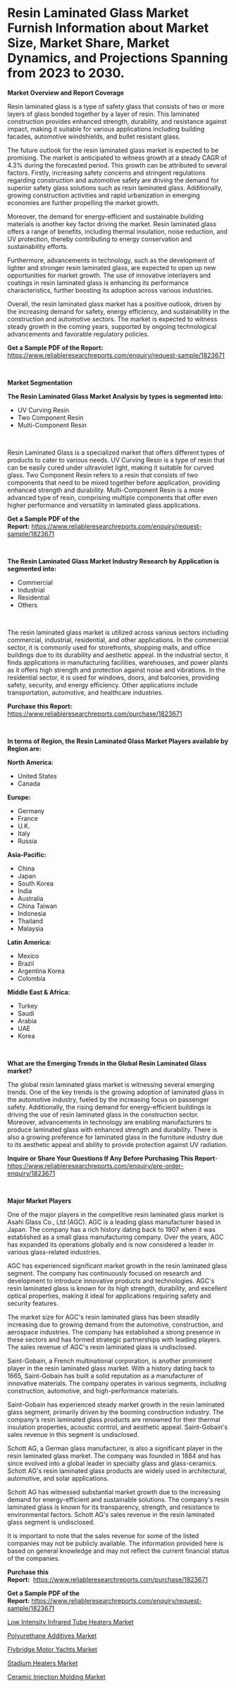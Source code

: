 <p><h1>Resin Laminated Glass Market Furnish Information about Market Size, Market Share, Market Dynamics, and Projections Spanning from 2023 to 2030.</h1></p><p><strong>Market Overview and Report Coverage</strong></p>
<p><p>Resin laminated glass is a type of safety glass that consists of two or more layers of glass bonded together by a layer of resin. This laminated construction provides enhanced strength, durability, and resistance against impact, making it suitable for various applications including building facades, automotive windshields, and bullet resistant glass.</p><p>The future outlook for the resin laminated glass market is expected to be promising. The market is anticipated to witness growth at a steady CAGR of 4.3% during the forecasted period. This growth can be attributed to several factors. Firstly, increasing safety concerns and stringent regulations regarding construction and automotive safety are driving the demand for superior safety glass solutions such as resin laminated glass. Additionally, growing construction activities and rapid urbanization in emerging economies are further propelling the market growth.</p><p>Moreover, the demand for energy-efficient and sustainable building materials is another key factor driving the market. Resin laminated glass offers a range of benefits, including thermal insulation, noise reduction, and UV protection, thereby contributing to energy conservation and sustainability efforts.</p><p>Furthermore, advancements in technology, such as the development of lighter and stronger resin laminated glass, are expected to open up new opportunities for market growth. The use of innovative interlayers and coatings in resin laminated glass is enhancing its performance characteristics, further boosting its adoption across various industries.</p><p>Overall, the resin laminated glass market has a positive outlook, driven by the increasing demand for safety, energy efficiency, and sustainability in the construction and automotive sectors. The market is expected to witness steady growth in the coming years, supported by ongoing technological advancements and favorable regulatory policies.</p></p>
<p><strong>Get a Sample PDF of the Report:</strong> <a href="https://www.reliableresearchreports.com/enquiry/request-sample/1823671">https://www.reliableresearchreports.com/enquiry/request-sample/1823671</a></p>
<p>&nbsp;</p>
<p><strong>Market Segmentation</strong></p>
<p><strong>The Resin Laminated Glass Market Analysis by types is segmented into:</strong></p>
<p><ul><li>UV Curving Resin</li><li>Two Component Resin</li><li>Multi-Component Resin</li></ul></p>
<p>&nbsp;</p>
<p><p>Resin Laminated Glass is a specialized market that offers different types of products to cater to various needs. UV Curving Resin is a type of resin that can be easily cured under ultraviolet light, making it suitable for curved glass. Two Component Resin refers to a resin that consists of two components that need to be mixed together before application, providing enhanced strength and durability. Multi-Component Resin is a more advanced type of resin, comprising multiple components that offer even higher performance and versatility in laminated glass applications.</p></p>
<p><strong>Get a Sample PDF of the Report:</strong>&nbsp;<a href="https://www.reliableresearchreports.com/enquiry/request-sample/1823671">https://www.reliableresearchreports.com/enquiry/request-sample/1823671</a></p>
<p>&nbsp;</p>
<p><strong>The Resin Laminated Glass Market Industry Research by Application is segmented into:</strong></p>
<p><ul><li>Commercial</li><li>Industrial</li><li>Residential</li><li>Others</li></ul></p>
<p>&nbsp;</p>
<p><p>The resin laminated glass market is utilized across various sectors including commercial, industrial, residential, and other applications. In the commercial sector, it is commonly used for storefronts, shopping malls, and office buildings due to its durability and aesthetic appeal. In the industrial sector, it finds applications in manufacturing facilities, warehouses, and power plants as it offers high strength and protection against noise and vibrations. In the residential sector, it is used for windows, doors, and balconies, providing safety, security, and energy efficiency. Other applications include transportation, automotive, and healthcare industries.</p></p>
<p><strong>Purchase this Report:</strong>&nbsp; <a href="https://www.reliableresearchreports.com/purchase/1823671">https://www.reliableresearchreports.com/purchase/1823671</a></p>
<p>&nbsp;</p>
<p><strong>In terms of Region, the Resin Laminated Glass Market Players available by Region are:</strong></p>
<p>
    <p> <strong> North America: </strong>
        <ul>
            <li>United States</li>
            <li>Canada</li>
        </ul>
        </p> 
    <p> <strong> Europe: </strong>
        <ul>
            <li>Germany</li>
            <li>France</li>
            <li>U.K.</li>
            <li>Italy</li>
            <li>Russia</li>
        </ul>
        </p> 
    <p> <strong> Asia-Pacific: </strong>
        <ul>
            <li>China</li>
            <li>Japan</li>
            <li>South Korea</li>
            <li>India</li>
            <li>Australia</li>
            <li>China Taiwan</li>
            <li>Indonesia</li>
            <li>Thailand</li>
            <li>Malaysia</li>
        </ul>
        </p> 
    <p> <strong> Latin America: </strong>
        <ul>
            <li>Mexico</li>
            <li>Brazil</li>
            <li>Argentina Korea</li>
            <li>Colombia</li>
        </ul>
        </p> 
    <p> <strong> Middle East & Africa: </strong>
        <ul>
            <li>Turkey</li>
            <li>Saudi</li>
            <li>Arabia</li>
            <li>UAE</li>
            <li>Korea</li>
        </ul>
    </p>
    </p>
<p>&nbsp;</p>
<p><strong>What are the Emerging Trends in the Global Resin Laminated Glass market?</strong></p>
<p><p>The global resin laminated glass market is witnessing several emerging trends. One of the key trends is the growing adoption of laminated glass in the automotive industry, fueled by the increasing focus on passenger safety. Additionally, the rising demand for energy-efficient buildings is driving the use of resin laminated glass in the construction sector. Moreover, advancements in technology are enabling manufacturers to produce laminated glass with enhanced strength and durability. There is also a growing preference for laminated glass in the furniture industry due to its aesthetic appeal and ability to provide protection against UV radiation.</p></p>
<p><strong>Inquire or Share Your Questions If Any Before Purchasing This Report</strong>- <a href="https://www.reliableresearchreports.com/enquiry/pre-order-enquiry/1823671">https://www.reliableresearchreports.com/enquiry/pre-order-enquiry/1823671</a></p>
<p>&nbsp;</p>
<p><strong>Major Market Players</strong></p>
<p><p>One of the major players in the competitive resin laminated glass market is Asahi Glass Co., Ltd (AGC). AGC is a leading glass manufacturer based in Japan. The company has a rich history dating back to 1907 when it was established as a small glass manufacturing company. Over the years, AGC has expanded its operations globally and is now considered a leader in various glass-related industries.</p><p>AGC has experienced significant market growth in the resin laminated glass segment. The company has continuously focused on research and development to introduce innovative products and technologies. AGC's resin laminated glass is known for its high strength, durability, and excellent optical properties, making it ideal for applications requiring safety and security features.</p><p>The market size for AGC's resin laminated glass has been steadily increasing due to growing demand from the automotive, construction, and aerospace industries. The company has established a strong presence in these sectors and has formed strategic partnerships with leading players. The sales revenue of AGC's resin laminated glass is undisclosed.</p><p>Saint-Gobain, a French multinational corporation, is another prominent player in the resin laminated glass market. With a history dating back to 1665, Saint-Gobain has built a solid reputation as a manufacturer of innovative materials. The company operates in various segments, including construction, automotive, and high-performance materials.</p><p>Saint-Gobain has experienced steady market growth in the resin laminated glass segment, primarily driven by the booming construction industry. The company's resin laminated glass products are renowned for their thermal insulation properties, acoustic control, and aesthetic appeal. Saint-Gobain's sales revenue in this segment is undisclosed.</p><p>Schott AG, a German glass manufacturer, is also a significant player in the resin laminated glass market. The company was founded in 1884 and has since evolved into a global leader in specialty glass and glass-ceramics. Schott AG's resin laminated glass products are widely used in architectural, automotive, and solar applications.</p><p>Schott AG has witnessed substantial market growth due to the increasing demand for energy-efficient and sustainable solutions. The company's resin laminated glass is known for its transparency, strength, and resistance to environmental factors. Schott AG's sales revenue in the resin laminated glass segment is undisclosed.</p><p>It is important to note that the sales revenue for some of the listed companies may not be publicly available. The information provided here is based on general knowledge and may not reflect the current financial status of the companies.</p></p>
<p><strong>Purchase this Report:</strong>&nbsp;&nbsp;<a href="https://www.reliableresearchreports.com/purchase/1823671">https://www.reliableresearchreports.com/purchase/1823671</a></p>
<p></p>
<p><strong>Get a Sample PDF of the Report:</strong>&nbsp;<a href="https://www.reliableresearchreports.com/enquiry/request-sample/1823671">https://www.reliableresearchreports.com/enquiry/request-sample/1823671</a></p>
<p><p><a href="https://medium.com/@entelabrahimi1961/low-intensity-infrared-tube-heaters-market-insights-into-market-cagr-market-trends-and-growth-84a2077cd01c">Low Intensity Infrared Tube Heaters Market</a></p><p><a href="https://github.com/aasishrp01/Market-Research-Report-List-1/blob/main/polyurethane-additives-market.md">Polyurethane Additives Market</a></p><p><a href="https://medium.com/@albanaduro2018/flybridge-motor-yachts-market-exploring-market-share-market-trends-and-future-growth-303c636a2baa">Flybridge Motor Yachts Market</a></p><p><a href="https://medium.com/@loretadervishi2013/stadium-heaters-market-size-reveals-the-best-marketing-channels-in-global-industry-3cc93f5d829b">Stadium Heaters Market</a></p><p><a href="https://github.com/aashishrp02/Market-Research-Report-List-1/blob/main/ceramic-injection-molding-market.md">Ceramic Injection Molding Market</a></p></p>